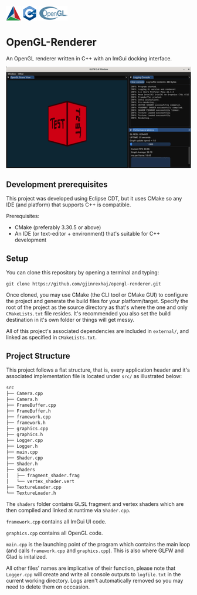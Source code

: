 <img src="readme-docs/cmake.png" alt="CMake" width="40" height="40"/> <img src="readme-docs/c++.png" alt="c++" width="40" height="40"/> <img src="readme-docs/opengl_logo.png" alt="OpenGL" width="80" height="40"/>


# OpenGL-Renderer

An OpenGL renderer written in C++ with an ImGui docking interface.

![image](readme-docs/Application-image.png)


## Development prerequisites

This project was developed using Eclipse CDT, but it uses CMake so any IDE (and platform) that supports C++ is compatible.

Prerequisites:
- CMake (preferably 3.30.5 or above)
- An IDE (or text-editor + environment) that's suitable for C++ development


## Setup

You can clone this repository by opening a terminal and typing:
```
git clone https://github.com/gjinrexhaj/opengl-renderer.git
```

Once cloned, you may use CMake (the CLI tool or CMake GUI) to configure the project and generate the build files for your platform/target. Specify the root of the project as the source directory as that's where the one and only ```CMakeLists.txt``` file resides. It's recommended you also set the build destination in it's own folder or things will get messy.

All of this project's associated dependencies are included in ```external/```, and linked as specified in ```CMakeLists.txt```.

## Project Structure

This project follows a flat structure, that is, every application header and it's associated implementation file is located under ```src/``` as illustrated below:

```
src
├── Camera.cpp
├── Camera.h
├── FrameBuffer.cpp
├── FrameBuffer.h
├── framework.cpp
├── framework.h
├── graphics.cpp
├── graphics.h
├── Logger.cpp
├── Logger.h
├── main.cpp
├── Shader.cpp
├── Shader.h
├── shaders
│   ├── fragment_shader.frag
│   └── vertex_shader.vert
├── TextureLoader.cpp
└── TextureLoader.h
```

The ```shaders``` folder contains GLSL fragment and vertex shaders which are then compiled and linked at runtime via ```Shader.cpp```.

```framework.cpp``` contains all ImGui UI code.

```graphics.cpp``` contains all OpenGL code.

```main.cpp``` is the launching point of the program which contains the main loop (and calls ```framework.cpp``` and ```graphics.cpp```). This is also where GLFW and Glad is initalized.

All other files' names are implicative of their function, please note that ```Logger.cpp``` will create and write all console outputs to ```logfile.txt``` in the current working directory. Logs aren't automatically removed so you may need to delete them on occcasion.








